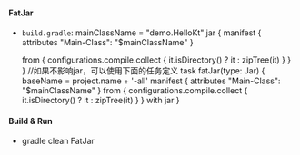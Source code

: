 #### FatJar
+ `build.gradle`:
   mainClassName = "demo.HelloKt"
   jar {
     manifest { 
       attributes "Main-Class": "$mainClassName"
     }  

     from {
       configurations.compile.collect { it.isDirectory() ? it : zipTree(it) }
    }
  }
  //如果不影响jar，可以使用下面的任务定义
  task fatJar(type: Jar) {
    baseName = project.name + '-all'
    manifest {
      attributes "Main-Class": "$mainClassName" 
    }
    from { configurations.compile.collect { it.isDirectory() ? it : zipTree(it) } }
    with jar
  }

#### Build & Run
+ gradle clean FatJar
